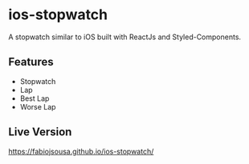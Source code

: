 # ios-stopwatch
A stopwatch similar to iOS built with ReactJs and Styled-Components.

## Features
- Stopwatch
- Lap
- Best Lap
- Worse Lap

## Live Version
https://fabiojsousa.github.io/ios-stopwatch/
